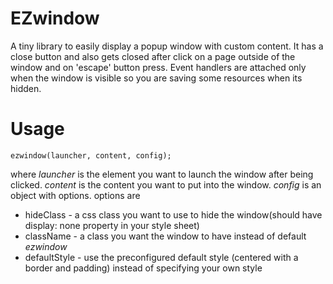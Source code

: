 EZwindow
===
A tiny library to easily display a popup window with custom content. It has a close button and also gets closed after click on a page outside of the window and on 'escape' button press. Event handlers are attached only when the window is visible so you are saving some resources when its hidden.

# Usage
`ezwindow(launcher, content, config);`

where *launcher* is the element you want to launch the window after being clicked. *content* is the content you want to put into the window.
*config* is an object with options.
options are
* hideClass - a css class you want to use to hide the window(should have display: none property in your style sheet)
* className - a class you want the window to have instead of default *ezwindow*
* defaultStyle - use the preconfigured default style (centered with a border and padding)
instead of specifying your own style
